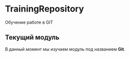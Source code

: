 # TrainingRepository
Обучение работе в GIT

## Текущий модуль
В данный момент мы изучаем модуль под названием **Git**.
